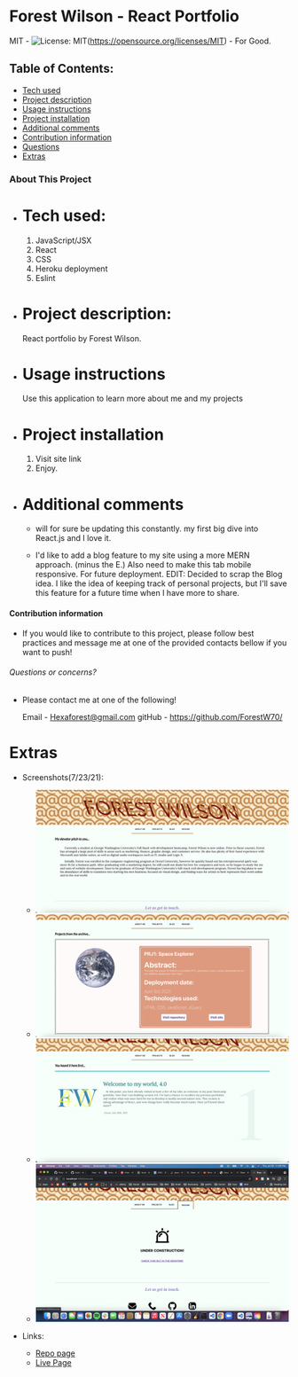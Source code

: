 # Forest Wilson - React Portfolio
MIT - ![License: MIT](https://img.shields.io/badge/License-MIT-yellow.svg)(https://opensource.org/licenses/MIT) - For Good.
<!-- Original deployment date: July 23st, 2021 -->

## Table of Contents:
- [Tech used](#tech-used)
- [Project description](#project-description)
- [Usage instructions](#usage-instructions)
- [Project installation](#project-installation)
- [Additional comments](#additional-comments)
- [Contribution information](#contribution-information)
- [Questions](#questions-or-concerns)
- [Extras](#extras)


### About This Project

* # Tech used:
  1. JavaScript/JSX
  2. React
  3. CSS
  5. Heroku deployment
  6. Eslint


* # Project description:
  React portfolio by Forest Wilson. 

* # Usage instructions
  Use this application to learn more about me and my projects

* # Project installation
  1. Visit site link
  2. Enjoy.
     
* # Additional comments
  - will for sure be updating this constantly. my first big dive into React.js and I love it.

  - I'd like to add a blog feature to my site using a more MERN approach. (minus the E.) Also need to make this tab mobile responsive. For future deployment. EDIT: Decided to scrap the Blog idea. I like the idea of keeping track of personal projects, but I'll save this feature for a future time when I have more to share.


#### Contribution information 

- If you would like to contribute to this project, please follow best practices and message me at one of the provided contacts bellow if you want to push!

###### Questions or concerns? 
* Please contact me at one of the following!

  Email - Hexaforest@gmail.com
  gitHub - https://github.com/ForestW70/


# Extras

* Screenshots(7/23/21):
  - ![Home screen/about me](./assets/home.png)
  - ![Project screen](./assets/projects.png)
  - ![Blog screen](./assets/blog.png)
  - ![Resume](./assets/resume.png)


* Links:
  - [Repo page](https://github.com/ForestW70/Portfolio4.0)
  - [Live Page](https://forestwilson.herokuapp.com/)

